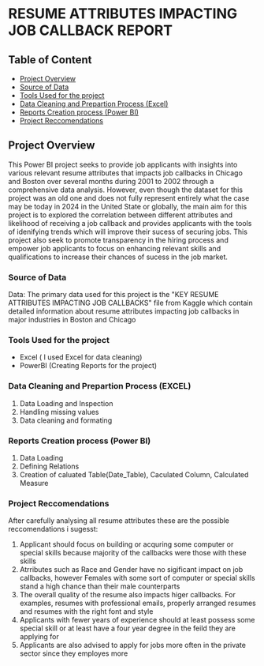 # RESUME ATTRIBUTES IMPACTING JOB CALLBACK REPORT
## Table of Content

- [Project  Overview](#project-overview)
- [Source of Data](#source-of-data)
- [Tools Used for the project](#tools-used-for-the-project)
- [Data Cleaning and Prepartion Process (Excel)](#data-cleaning-and-prepartion-process-(Excel))
- [Reports Creation process  (Power BI) ](#reports-creation-process-(EDA))
- [Project Reccomendations](#project-recommendtions)
## Project  Overview

This Power BI project seeks to provide job applicants with insights into various relevant resume attributes that impacts job callbacks in Chicago and Boston over several months during 2001 to 2002 through a comprehensive data analysis. However, even though the dataset for this project was an old one and does not fully represent entirely what the case may be today in 2024 in the United State or globally, the main aim for this  project is to explored the correlation between different attributes and likelihood of receiving a job callback and provides applicants with the tools of idenifying trends which will improve their sucess of securing jobs. This  project also seek to promote transparency in the hiring process and empower job applicants to focus on enhancing relevant skills and qualifications to increase their chances of sucess in the job market.

### Source of Data
Data: The primary data used for this project is the "KEY RESUME ATTRIBUTES IMPACTING JOB CALLBACKS" file from Kaggle which contain detailed information about resume attributes impacting job callbacks in major industries in Boston and Chicago

### Tools Used for the project

- Excel ( I used Excel for data cleaning)
- PowerBI (Creating Reports for the project)

### Data Cleaning and Prepartion Process (EXCEL)
1. Data Loading and Inspection
2. Handling missing values
3. Data cleaning and formating

### Reports Creation process  (Power BI)
1. Data Loading
2. Defining Relations
3. Creation of caluated Table(Date_Table), Caculated Column, Calculated Measure

### Project Reccomendations
After carefully analysing all resume attributes these are the possible reccomendations i sugesst:
1.   Applicant should focus on building or acquring some computer or special skills because majority of the callbacks were those with these skills
2.  Atrributes such as Race and Gender have no sigificant impact on job callbacks, however Females with some sort of computer or special skills stand a high chance than their male counterparts
3.  The overall quality of the resume also impacts higer callbacks. For examples, resumes with professional emails, properly arranged resumes and resumes with the right font and style
4.  Applicants with fewer years of experience should at least possess some special skill or at least have a four year degree in the feild they are applying for
5.   Applicants are also advised to apply for jobs more often in the private sector since they employes more



